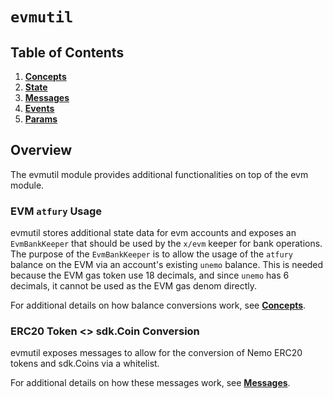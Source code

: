 <!--
order: 0
title: Evmutil Overview
parent:
  title: "evmutil"
-->

# `evmutil`

## Table of Contents

<!-- TOC -->

1. **[Concepts](01_concepts.md)**
2. **[State](02_state.md)**
3. **[Messages](03_messages.md)**
4. **[Events](04_events.md)**
5. **[Params](05_params.md)**

## Overview

The evmutil module provides additional functionalities on top of the evm module.

### EVM `atfury` Usage

evmutil stores additional state data for evm accounts and exposes an `EvmBankKeeper` that should be used by the `x/evm` keeper for bank operations.
The purpose of the `EvmBankKeeper` is to allow the usage of the `atfury` balance on the EVM via an account's existing `unemo` balance. This is needed because the EVM gas token use 18 decimals, and since `unemo` has 6 decimals, it cannot be used as the EVM gas denom directly.

For additional details on how balance conversions work, see **[Concepts](01_concepts.md)**.

### ERC20 Token <> sdk.Coin Conversion

evmutil exposes messages to allow for the conversion of Nemo ERC20 tokens and sdk.Coins via a whitelist.

For additional details on how these messages work, see **[Messages](03_messages.md)**.
